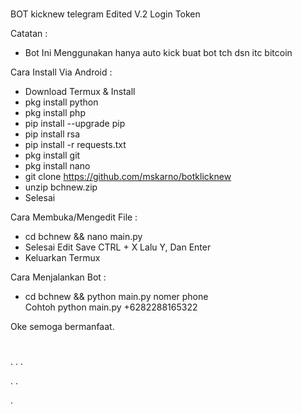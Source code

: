 # 
BOT kicknew telegram Edited V.2 Login Token

Catatan : 
- Bot Ini Menggunakan hanya auto kick buat bot tch dsn itc bitcoin 

Cara Install Via Android :
- Download Termux & Install<br>
- pkg install python<br>
- pkg install php<br>
- pip install --upgrade pip
- pip install rsa<br>
- pip install -r requests.txt<br>
- pkg install git<br>
- pkg install nano<br>
- git clone https://github.com/mskarno/botklicknew<br>
- unzip bchnew.zip
- Selesai


Cara Membuka/Mengedit File :

- cd bchnew && nano main.py<br>
- Selesai Edit Save CTRL + X Lalu Y, Dan Enter<br>
- Keluarkan Termux<br>

Cara Menjalankan Bot :
- cd bchnew && python main.py nomer phone<br>
Cohtoh python main.py +6282288165322

Oke semoga bermanfaat.
#


.
.
.
 
.
.
 
. 
